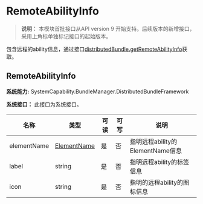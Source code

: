 # RemoteAbilityInfo

> **说明：**
> 本模块首批接口从API version 9 开始支持。后续版本的新增接口，采用上角标单独标记接口的起始版本。

包含远程的ability信息，通过接口[distributedBundle.getRemoteAbilityInfo](js-apis-distributedBundle.md)获取。

## RemoteAbilityInfo

 **系统能力:** SystemCapability.BundleManager.DistributedBundleFramework

 **系统接口：**  此接口为系统接口。

| 名称        | 类型                                         | 可读 | 可写 | 说明                    |
| ----------- | -------------------------------------------- | ---- | ---- | ----------------------- |
| elementName | [ElementName](js-apis-bundleManager-elementName.md) | 是   | 否   | 指明远程ability的ElementName信息       |
| label       | string                                       | 是   | 否   | 指明远程ability的标签信息   |
| icon        | string                                       | 是   | 否   | 指明的远程ability的图标信息 |
